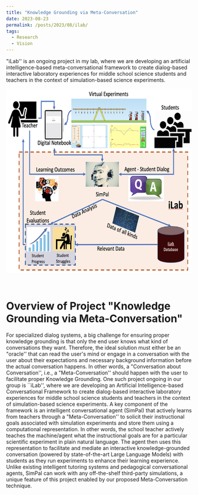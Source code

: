 ```yaml
---
title: "Knowledge Grounding via Meta-Conversation"
date: 2023-08-23
permalink: /posts/2023/08/ilab/
tags:
  - Research
  - Vision
---
```


"iLab'' is an ongoing project in my lab, where we are developing an artificial intelligence-based meta-conversational framework to create dialog-based interactive laboratory experiences for middle school science students and teachers in the context of simulation-based science experiments. 

<center>
  <div style='display: flex; justify-content: center;'><img src='/images/iLab.png' alt='Image not Loading' style='height:500px;' align='middle'></div><br>
</center>
<br>


Overview of Project "Knowledge Grounding via Meta-Conversation"
======
For specialized dialog systems, a big challenge for ensuring proper knowledge grounding is that only the end user knows what kind of conversations they want. Therefore, the ideal solution must either be an "oracle'' that can read the user's mind or engage in a conversation with the user about their expectations and necessary background information before the actual conversation happens. In other words, a "Conversation about Conversation'', i.e., a "Meta-Conversation'' should happen with the user to facilitate proper Knowledge Grounding. One such project ongoing in our group is ``iLab'', where we are developing an Artificial Intelligence-based Conversational Framework to create dialog-based interactive laboratory experiences for middle school science students and teachers in the context of simulation-based science experiments. A key component of the framework is an intelligent conversational agent (SimPal) that actively learns from teachers through a "Meta-Conversation'' to solicit their instructional goals associated with simulation experiments and store them using a computational representation. In other words, the school teacher actively teaches the machine/agent what the instructional goals are for a particular scientific experiment in plain natural language. The agent then uses this representation to facilitate and mediate an interactive knowledge-grounded conversation (powered by state-of-the-art Large Language Models) with students as they run experiments to enhance their learning experience. Unlike existing intelligent tutoring systems and pedagogical conversational agents, SimPal can work with any off-the-shelf third-party simulations, a unique feature of this project enabled by our proposed Meta-Conversation technique.